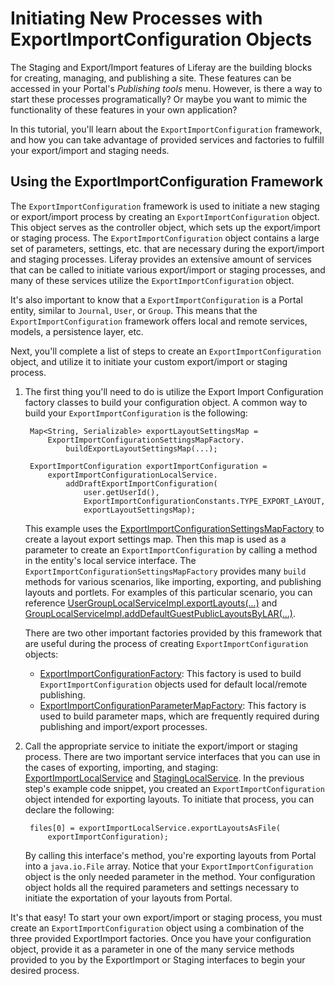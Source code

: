 # Initiating New Processes with ExportImportConfiguration Objects

The Staging and Export/Import features of Liferay are the building blocks for
creating, managing, and publishing a site. These features can be accessed in
your Portal's *Publishing tools* menu. However, is there a way to start these
processes programatically? Or maybe you want to mimic the functionality of these
features in your own application?

In this tutorial, you'll learn about the `ExportImportConfiguration` framework,
and how you can take advantage of provided services and factories to fulfill
your export/import and staging needs.

## Using the ExportImportConfiguration Framework

The `ExportImportConfiguration` framework is used to initiate a new staging or
export/import process by creating an `ExportImportConfiguration` object. This
object serves as the controller object, which sets up the export/import or
staging process. The `ExportImportConfiguration` object contains a large set of
parameters, settings, etc. that are necessary during the export/import and
staging processes. Liferay provides an extensive amount of services that can be
called to initiate various export/import or staging processes, and many of these
services utilize the `ExportImportConfiguration` object.

It's also important to know that a `ExportImportConfiguration` is a Portal
entity, similar to `Journal`, `User`, or `Group`. This means that the
`ExportImportConfiguration` framework offers local and remote services, models,
a persistence layer, etc.

Next, you'll complete a list of steps to create an `ExportImportConfiguration`
object, and utilize it to initiate your custom export/import or staging process.

1. The first thing you'll need to do is utilize the Export Import Configuration
   factory classes to build your configuration object. A common way to build
   your `ExportImportConfiguration` is the following:

        Map<String, Serializable> exportLayoutSettingsMap =
            ExportImportConfigurationSettingsMapFactory.
                buildExportLayoutSettingsMap(...);

        ExportImportConfiguration exportImportConfiguration =
            exportImportConfigurationLocalService.
                addDraftExportImportConfiguration(
                    user.getUserId(),
                    ExportImportConfigurationConstants.TYPE_EXPORT_LAYOUT,
                    exportLayoutSettingsMap);

    This example uses the
    [ExportImportConfigurationSettingsMapFactory](https://github.com/liferay/liferay-portal/blob/master/portal-service/src/com/liferay/portlet/exportimport/configuration/ExportImportConfigurationSettingsMapFactory.java)
    to create a layout export settings map. Then this map is used as a parameter
    to create an `ExportImportConfiguration` by calling a method in the entity's
    local service interface. The `ExportImportConfigurationSettingsMapFactory`
    provides many `build` methods for various scenarios, like importing,
    exporting, and publishing layouts and portlets. For examples of this
    particular scenario, you can reference [UserGroupLocalServiceImpl.exportLayouts(...)](https://github.com/liferay/liferay-portal/blob/master/portal-impl/src/com/liferay/portal/service/impl/UserGroupLocalServiceImpl.java)
    and [GroupLocalServiceImpl.addDefaultGuestPublicLayoutsByLAR(...)](https://github.com/liferay/liferay-portal/blob/master/portal-impl/src/com/liferay/portal/service/impl/GroupLocalServiceImpl.java). 

    There are two other important factories provided by this framework that are
    useful during the process of creating `ExportImportConfiguration` objects:

    - [ExportImportConfigurationFactory](https://github.com/liferay/liferay-portal/blob/master/portal-service/src/com/liferay/portlet/exportimport/configuration/ExportImportConfigurationFactory.java):
      This factory is used to build `ExportImportConfiguration` objects used
      for default local/remote publishing.
    - [ExportImportConfigurationParameterMapFactory](https://github.com/liferay/liferay-portal/blob/master/portal-service/src/com/liferay/portlet/exportimport/configuration/ExportImportConfigurationParameterMapFactory.java):
      This factory is used to build parameter maps, which are frequently
      required during publishing and import/export processes.

2. Call the appropriate service to initiate the export/import or staging
   process. There are two important service interfaces that you can use in the
   cases of exporting, importing, and staging:
   [ExportImportLocalService](https://github.com/liferay/liferay-portal/blob/master/portal-service/src/com/liferay/portlet/exportimport/service/ExportImportLocalService.java)
   and
   [StagingLocalService](https://github.com/liferay/liferay-portal/blob/master/portal-service/src/com/liferay/portlet/exportimport/service/StagingLocalService.java).
   In the previous step's example code snippet, you created an
   `ExportImportConfiguration` object intended for exporting layouts. To
   initiate that process, you can declare the following:

        files[0] = exportImportLocalService.exportLayoutsAsFile(
            exportImportConfiguration);

    By calling this interface's method, you're exporting layouts from Portal
    into a `java.io.File` array. Notice that your `ExportImportConfiguration`
    object is the only needed parameter in the method. Your configuration object
    holds all the required parameters and settings necessary to initiate the
    exportation of your layouts from Portal.

It's that easy! To start your own export/import or staging process, you must
create an `ExportImportConfiguration` object using a combination of the three
provided ExportImport factories. Once you have your configuration object,
provide it as a parameter in one of the many service methods provided to you by
the ExportImport or Staging interfaces to begin your desired process.
